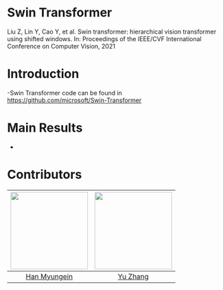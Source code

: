 # Swin Transformer
Liu Z, Lin Y, Cao Y, et al. Swin transformer: hierarchical vision transformer using shifted windows. In: Proceedings of the IEEE/CVF International Conference on Computer Vision, 2021

# Introduction
-Swin Transformer code can be found in https://github.com/microsoft/Swin-Transformer

# Main Results
-

# Contributors
| [<img src="https://github.com/hanmyu.png" width="180dp;"/>](https://github.com/hanmyu) | [<img src="https://github.com/yuzhangzac.png" width="180dp;"/>](https://github.com/yuzhangzac) |
| --- | --- |
| <div align="center">[Han Myungein](https://github.com/hanmyu)</div> | <div align="center">[Yu Zhang](https://github.com/yuzhangzac)</div> |

